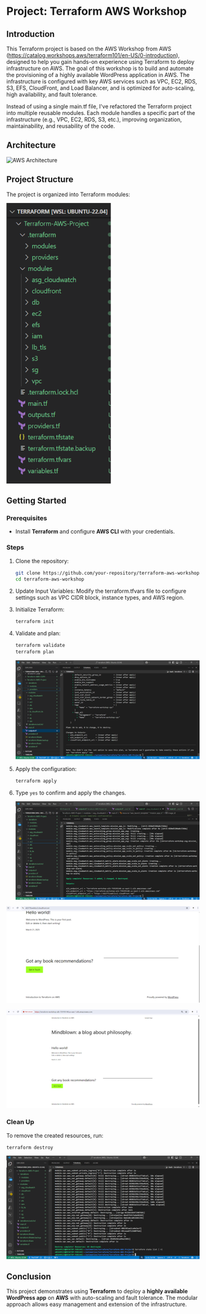 # Project: Terraform AWS Workshop

## Introduction

This Terraform project is based on the AWS Workshop from AWS (https://catalog.workshops.aws/terraform101/en-US/0-introduction), designed to help you gain hands-on experience using Terraform to deploy infrastructure on AWS. The goal of this workshop is to build and automate the provisioning of a highly available WordPress application in AWS. The infrastructure is configured with key AWS services such as VPC, EC2, RDS, S3, EFS, CloudFront, and Load Balancer, and is optimized for auto-scaling, high availability, and fault tolerance.

Instead of using a single main.tf file, I've refactored the Terraform project into multiple reusable modules. Each module handles a specific part of the infrastructure (e.g., VPC, EC2, RDS, S3, etc.), improving organization, maintainability, and reusability of the code.

## Architecture
![AWS Architecture](https://static.us-east-1.prod.workshops.aws/public/65a731f7-5cfa-49da-92ad-3f38a13a4e64/static/images/00/p01-01-workshop-architecture.png)


## Project Structure

The project is organized into Terraform modules:


![terraform module structure](./terraform_modules.PNG)


## Getting Started

### Prerequisites

- Install **Terraform** and configure **AWS CLI** with your credentials.

### Steps

1. Clone the repository:
   ```bash
   git clone https://github.com/your-repository/terraform-aws-workshop.git
   cd terraform-aws-workshop
   ```

2. Update Input Variables: Modify the terraform.tfvars file to configure settings such as VPC CIDR block, instance types, and AWS region.


3. Initialize Terraform:
   ```bash
   terraform init
   ```

4. Validate and plan:
   ```bash
   terraform validate
   terraform plan
   ```
    ![terraform apply](./terraform_plan.PNG)

5. Apply the configuration:
   ```bash
   terraform apply
   ```

6. Type `yes` to confirm and apply the changes.

   ![terraform apply](./terraform_apply.PNG)
   
 ![website image](./wesbite.PNG)
 
![website image](./website2.PNG)


### Clean Up

To remove the created resources, run:

```bash
terraform destroy
```

![terraform destroy](./terraform_destroy.PNG)



## Conclusion

This project demonstrates using **Terraform** to deploy a **highly available WordPress app** on **AWS** with auto-scaling and fault tolerance. The modular approach allows easy management and extension of the infrastructure.
